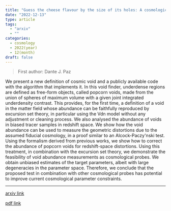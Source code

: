 ```yaml
---
title: "Guess the cheese flavour by the size of its holes: A cosmological test using the abundance of Popcorn voids"
date: "2022-12-13"
type: article
tags:
  - "arxiv"
  - ""
categories:
  - cosmology
  - 2022(year)
  - 12(month)
draft: false
---
```


> First author: Dante J. Paz

 We present a new definition of cosmic void and a publicly available code with
the algorithm that implements it. In this void finder, underdense regions are
defined as free-form objects, called popcorn voids, made from the union of
spheres of maximum volume with a given joint integrated underdensity contrast.
This provides, for the first time, a definition of a void in the matter field
whose abundance can be faithfully reproduced by excursion set theory, in
particular using the Vdn model without any adjustment or cleaning process. We
also analysed the abundance of voids in biased tracer samples in redshift
space. We show how the void abundance can be used to measure the geometric
distortions due to the assumed fiducial cosmology, in a proof similar to an
Alcock-Paczy\'nski test. Using the formalism derived from previous works, we
show how to correct the abundance of popcorn voids for redshift-space
distortions. Using this treatment, in combination with the excursion set
theory, we demonstrate the feasibility of void abundance measurements as
cosmological probes. We obtain unbiased estimates of the target parameters,
albeit with large degeneracies in the parameter space. Therefore, we conclude
that the proposed test in combination with other cosmological probes has
potential to improve current cosmological parameter constraints.

---
[arxiv link](http://arxiv.org/abs/2212.06849v1)

[pdf link](http://arxiv.org/pdf/2212.06849v1)